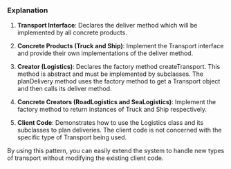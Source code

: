 ### Explanation

1.  **Transport Interface**: Declares the deliver method which will be implemented by all concrete products.
    
2.  **Concrete Products (Truck and Ship)**: Implement the Transport interface and provide their own implementations of the deliver method.
    
3.  **Creator (Logistics)**: Declares the factory method createTransport. This method is abstract and must be implemented by subclasses. The planDelivery method uses the factory method to get a Transport object and then calls its deliver method.
    
4.  **Concrete Creators (RoadLogistics and SeaLogistics)**: Implement the factory method to return instances of Truck and Ship respectively.
    
5.  **Client Code**: Demonstrates how to use the Logistics class and its subclasses to plan deliveries. The client code is not concerned with the specific type of Transport being used.
    

By using this pattern, you can easily extend the system to handle new types of transport without modifying the existing client code.